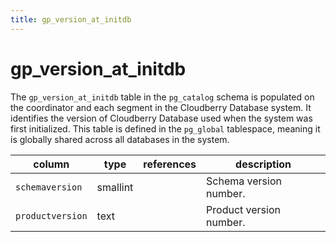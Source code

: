```yaml
---
title: gp_version_at_initdb
---
```


# gp_version_at_initdb

The `gp_version_at_initdb` table in the `pg_catalog` schema is populated on the coordinator and each segment in the Cloudberry Database system. It identifies the version of Cloudberry Database used when the system was first initialized. This table is defined in the `pg_global` tablespace, meaning it is globally shared across all databases in the system.

|column|type|references|description|
|------|----|----------|-----------|
|`schemaversion`|smallint| |Schema version number.|
|`productversion`|text| |Product version number.|
